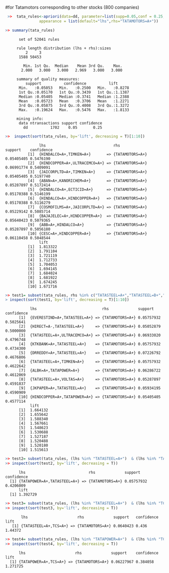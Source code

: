  
 #for Tatamotors corresponding to other stocks (800 companies)

```r
 >>  tata_rules<-apriori(data=dd, parameter=list(supp=0.05,conf = 0.25,minlen=2,maxlen=3), 
               appearance = list(default="lhs",rhs="TATAMOTORS=A+"))
 ```              
 ```r
 >> summary(tata_rules)
 ``` 
 
          set of 52041 rules

         rule length distribution (lhs + rhs):sizes
             2     3 
          1588 50453 

            Min. 1st Qu.  Median    Mean 3rd Qu.    Max. 
           2.000   3.000   3.000   2.969   3.000   3.000 

         summary of quality measures:
             support          confidence          lift       
          Min.   :0.05053   Min.   :0.2500   Min.   :0.8278  
          1st Qu.:0.05170   1st Qu.:0.3439   1st Qu.:1.1387  
          Median :0.05405   Median :0.3741   Median :1.2388  
          Mean   :0.05723   Mean   :0.3706   Mean   :1.2271  
          3rd Qu.:0.05875   3rd Qu.:0.4008   3rd Qu.:1.3272  
          Max.   :0.19624   Max.   :0.5476   Max.   :1.8133  

         mining info:
          data ntransactions support confidence
            dd          1702    0.05       0.25
   
 ```r
>>  inspect(sort(tata_rules, by='lift', decreasing = T)[1:10]) 
``` 

                   lhs                              rhs             support    confidence
              [1]  {HINDALCO=A+,TIMKEN=A+}       => {TATAMOTORS=A+} 0.05405405 0.5476190 
              [2]  {HINDCOPPER=A+,ULTRACEMCO=A+} => {TATAMOTORS=A+} 0.06991774 0.5409091 
              [3]  {JAICORPLTD=A+,TIMKEN=A+}     => {TATAMOTORS=A+} 0.05405405 0.5197740 
              [4]  {ABAN=A+,KANORICHEM=A+}       => {TATAMOTORS=A+} 0.05287897 0.5172414 
              [5]  {HINDALCO=A+,ECTICID=A+}      => {TATAMOTORS=A+} 0.05170388 0.5146199 
              [6]  {HINDALCO=A+,HINDCOPPER=A+}   => {TATAMOTORS=A+} 0.05170388 0.5116279 
              [7]  {COSMOFILMS=A+,JAICORPLTD=A+} => {TATAMOTORS=A+} 0.05229142 0.5085714 
              [8]  {BAJAJELEC=A+,HINDCOPPER=A+}  => {TATAMOTORS=A+} 0.05640423 0.5079365 
              [9]  {ABB=A+,HINDALCO=A+}          => {TATAMOTORS=A+} 0.05287897 0.5056180 
              [10] {CESC=A+,HINDCOPPER=A+}       => {TATAMOTORS=A+} 0.06110458 0.5048544 
                   lift    
              [1]  1.813322
              [2]  1.791104
              [3]  1.721119
              [4]  1.712733
              [5]  1.704053
              [6]  1.694145
              [7]  1.684024
              [8]  1.681922
              [9]  1.674245
              [10] 1.671716

 ```r
>> test1= subset(tata_rules, rhs %in% c("TATASTEEL=A+","TATASTEEL=B+","TATAPOWER=A+","TATAPOWER=B+"))
> inspect(sort(test1, by='lift', decreasing = T)[1:10])
``` 

               lhs                             rhs             support    confidence
          [1]  {EVERESTIND=A+,TATASTEEL=A+} => {TATAMOTORS=A+} 0.05757932 0.5025641 
          [2]  {HIRECT=A-,TATASTEEL=A+}     => {TATAMOTORS=A+} 0.05052879 0.5000000 
          [3]  {TATASTEEL=A+,ULTRACEMCO=A+} => {TATAMOTORS=A+} 0.06933020 0.4796748 
          [4]  {KTKBANK=A+,TATASTEEL=A+}    => {TATAMOTORS=A+} 0.05757932 0.4734300 
          [5]  {DRREDDY=A+,TATASTEEL=A+}    => {TATAMOTORS=A+} 0.07226792 0.4676806 
          [6]  {TATASTEEL=A+,TIMKEN=A+}     => {TATAMOTORS=A+} 0.05757932 0.4622642 
          [7]  {ALBK=A+,TATAPOWER=A+}       => {TATAMOTORS=A+} 0.06286722 0.4612069 
          [8]  {TATASTEEL=A+,VOLTAS=A+}     => {TATAMOTORS=A+} 0.05287897 0.4591837 
          [9]  {JKPAPER=A+,TATASTEEL=A+}    => {TATAMOTORS=A+} 0.05934195 0.4590909 
          [10] {HINDCOPPER=A+,TATAPOWER=A+} => {TATAMOTORS=A+} 0.05405405 0.4577114 
               lift    
          [1]  1.664132
          [2]  1.655642
          [3]  1.588340
          [4]  1.567661
          [5]  1.548623
          [6]  1.530688
          [7]  1.527187
          [8]  1.520488
          [9]  1.520180
          [10] 1.515613

 ```r
>> test2= subset(tata_rules, (lhs %in% "TATASTEEL=A+")  & (lhs %in% "TATAPOWER=A+"))
>> inspect(sort(test2, by='lift', decreasing = T))  
``` 


          lhs                            rhs             support    confidence
      [1] {TATAPOWER=A+,TATASTEEL=A+} => {TATAMOTORS=A+} 0.05757932 0.4206009 
          lift    
      [1] 1.392729
      
 ```r
>> test3= subset(tata_rules, (lhs %in% "TATASTEEL=A+")  & (lhs %in% "TCS=A+"))
>> inspect(sort(test3, by='lift', decreasing = T)) 
``` 

           lhs                      rhs             support   confidence lift   
       [1] {TATASTEEL=A+,TCS=A+} => {TATAMOTORS=A+} 0.0640423 0.436      1.44372

 ```r
>> test4= subset(tata_rules, (lhs %in% "TATAPOWER=A+")  & (lhs %in% "TCS=A+"))
>> inspect(sort(test4, by='lift', decreasing = T))   
```

          lhs                      rhs             support    confidence lift    
      [1] {TATAPOWER=A+,TCS=A+} => {TATAMOTORS=A+} 0.06227967 0.384058   1.271725





          
